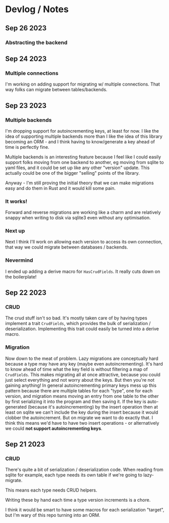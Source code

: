 # Devlog / Notes

## Sep 26 2023

### Abstracting the backend

## Sep 24 2023

### Multiple connections

I'm working on adding support for migrating w/ multiple connections. That way
folks can migrate between tables/backends.

## Sep 23 2023

### Multiple backends

I'm dropping support for autoincrementing keys, at least for now. I like the
idea of supporting multiple backends more than I like the idea of this library
becoming an ORM - and I think having to know/generate a key ahead of time is
perfectly fine.

Multiple backends is an interesting feature because I feel like I could easily
support folks moving from one backend to another, eg moving from sqlite to yaml
files, and it could be set up like any other "version" update. This actually
could be one of the bigger "selling" points of the library.

Anyway - I'm still proving the initial theory that we can make migrations easy
and do them in Rust and it would kill some pain.

### It works!

Forward and reverse migrations are working like a charm and are relatively
snappy when writing to disk via sqlite3 even without any optimisation.

### Next up

Next I think I'll work on allowing each version to access its own connection,
that way we could migrate between databases / backends.

### Nevermind

I ended up adding a derive macro for `HasCrudFields`. It really cuts down on
the boilerplate!

## Sep 22 2023

### CRUD

The crud stuff isn't so bad. It's mostly taken care of by having types
implement a trait `CrudFields`, which provides the bulk of serialization /
deserialization. Implementing this trait could easily be turned into a derive
macro.

### Migration

Now down to the meat of problem. Lazy migrations are conceptually hard because
a type may have any key (maybe even autoincrementing). It's hard to know ahead
of time what the key field is without filtering a map of `CrudFields`. This makes
migrating all at once attractive, because you could just select everything
and not worry about the keys. But then you're not gaining anything! In general
autoincrementing primary keys mess up this pattern because there are multiple
tables for each "type", one for each version, and migration means moving an entry
from one table to the other by first serializing it into the program and then
saving it. If the key is auto-generated (because it's autoincrementing) by the
insert operation then at least on sqlite we can't include the key during the
insert because it would clobber the autoincrement. But on migrate we want to do
exactly that. I think this means we'd have to have two insert operations - or
alternatively we could **not support autoincrementing keys**.

## Sep 21 2023

### CRUD

There's quite a bit of serialization / deserialization code. When reading from
sqlite for example, each type needs its own table if we're going to lazy-migrate.

This means each type needs CRUD helpers.

Writing these by hand each time a type version increments is a chore.

I think it would be smart to have some macros for each serialization "target",
but I'm wary of this repo turning into an ORM.
